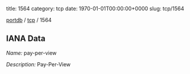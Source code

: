 title: 1564
category: tcp
date: 1970-01-01T00:00:00+0000
slug: tcp/1564

[portdb](/) / [tcp](/category/tcp.html) / 1564


## IANA Data

_Name:_ pay-per-view

_Description:_ Pay-Per-View

